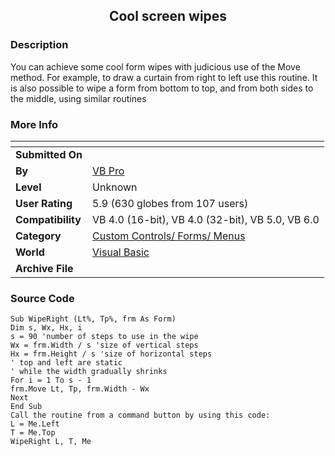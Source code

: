 ﻿<div align="center">

## Cool screen wipes


</div>

### Description

You can achieve some cool form wipes with judicious use of the Move method. For example, to draw a curtain from right to left use this routine. It is also possible to wipe a form from bottom to top, and from both sides to the middle, using similar routines
 
### More Info
 


<span>             |<span>
---                |---
**Submitted On**   |
**By**             |[VB Pro](https://github.com/Planet-Source-Code/PSCIndex/blob/master/ByAuthor/vb-pro.md)
**Level**          |Unknown
**User Rating**    |5.9 (630 globes from 107 users)
**Compatibility**  |VB 4\.0 \(16\-bit\), VB 4\.0 \(32\-bit\), VB 5\.0, VB 6\.0
**Category**       |[Custom Controls/ Forms/  Menus](https://github.com/Planet-Source-Code/PSCIndex/blob/master/ByCategory/custom-controls-forms-menus__1-4.md)
**World**          |[Visual Basic](https://github.com/Planet-Source-Code/PSCIndex/blob/master/ByWorld/visual-basic.md)
**Archive File**   |[](https://github.com/Planet-Source-Code/vb-pro-cool-screen-wipes__1-126/archive/master.zip)





### Source Code

```
Sub WipeRight (Lt%, Tp%, frm As Form)
Dim s, Wx, Hx, i
s = 90 'number of steps to use in the wipe
Wx = frm.Width / s 'size of vertical steps
Hx = frm.Height / s 'size of horizontal steps
' top and left are static
' while the width gradually shrinks
For i = 1 To s - 1
frm.Move Lt, Tp, frm.Width - Wx
Next
End Sub
Call the routine from a command button by using this code:
L = Me.Left
T = Me.Top
WipeRight L, T, Me
```

